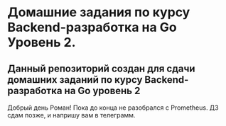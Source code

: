 # Домашние задания по курсу Backend-разработка на Go Уровень 2.

## Данный репозиторий создан для сдачи домашних заданий по курсу Backend-разработка на Go уровень 2

Добрый день Роман! Пока до конца не разобрался с Prometheus. ДЗ сдам позже, и напришу вам в телеграмм.
